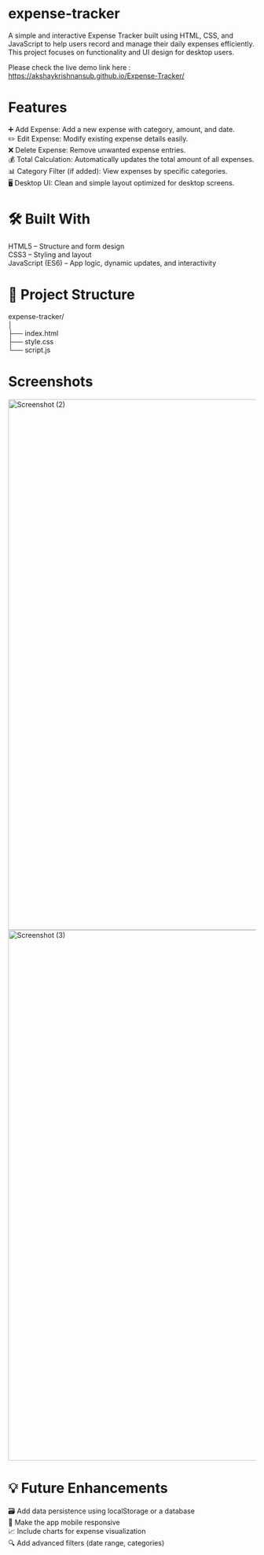 # expense-tracker
A simple and interactive Expense Tracker built using HTML, CSS, and JavaScript to help users record and manage their daily expenses efficiently.
This project focuses on functionality and UI design for desktop users. <br/>

Please check the live demo link here : https://akshaykrishnansub.github.io/Expense-Tracker/ <br/>

# Features
➕ Add Expense: Add a new expense with category, amount, and date. <br/>
✏️ Edit Expense: Modify existing expense details easily. <br/>
❌ Delete Expense: Remove unwanted expense entries. <br/>
💰 Total Calculation: Automatically updates the total amount of all expenses. <br/>
📊 Category Filter (if added): View expenses by specific categories. <br/>
🖥️ Desktop UI: Clean and simple layout optimized for desktop screens. <br/>

# 🛠️ Built With
HTML5 – Structure and form design <br/>
CSS3 – Styling and layout <br/>
JavaScript (ES6) – App logic, dynamic updates, and interactivity <br/>

# 📂 Project Structure
expense-tracker/ <br/>
│<br/>
├── index.html<br/>
├── style.css<br/>
└── script.js<br/>

# Screenshots
<img width="1920" height="1080" alt="Screenshot (2)" src="https://github.com/user-attachments/assets/bd135517-6275-4275-8086-0b0df8ba9b5a" />
<img width="1920" height="1080" alt="Screenshot (3)" src="https://github.com/user-attachments/assets/9a6c6582-7544-476e-bd15-5cafd4348c3b" />

# 💡 Future Enhancements

🗃️ Add data persistence using localStorage or a database <br/>
📱 Make the app mobile responsive <br/>
📈 Include charts for expense visualization <br/>
🔍 Add advanced filters (date range, categories) <br/>



